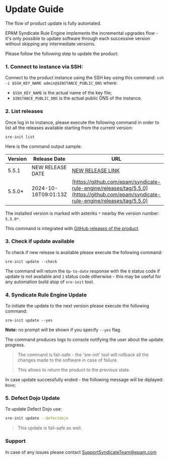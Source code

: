 # Update Guide

The flow of product update is fully automated.

EPAM Syndicate Rule Engine implements the incremental upgrades flow - it's only
possible to update software through each successive version without skipping any intermediate versions.

Please follow the following step to update the product:

### 1. Connect to instance via SSH:
Connect to the product instance using the SSH key using this command: 
`ssh -i $SSH_KEY_NAME admin@$INSTANCE_PUBLIC_DNS` where:
   - `$SSH_KEY_NAME` is the actual name of the key file;
   - `$INSTANCE_PUBLIC_DNS` is the actual public DNS of the instance.

### 2. List releases
Once log in to instance, please execute the following command in order to list all the releases available starting from the current version:

`sre-init list`

Here is the command output sample: 

| Version | Release Date         | URL                                                                                                                                  | Prerelease | Draft |
|---------|----------------------|--------------------------------------------------------------------------------------------------------------------------------------|------------|-------|
| 5.5.1   | NEW RELEASE DATE     | [NEW RELEASE LINK](https://github.com/epam/syndicate-rule-engine/releases/tag/5.5.0)                                                 | false      | false |
| 5.5.0*  | 2024-10-16T09:01:13Z | [https://github.com/epam/syndicate-rule-engine/releases/tag/5.5.0](https://github.com/epam/syndicate-rule-engine/releases/tag/5.5.0) | false      | false |

The installed version is marked with asteriks `*` nearby the version number: `5.5.0*`.

This command is integrated with [GitHub releases of the product](https://github.com/epam/syndicate-rule-engine/releases).

### 3. Check if update available
To check if new release is available please execute the following command:

`sre-init update --check`

The command will return the `Up-to-date` response with the `0` status code if update is not available and `1` status code 
otherwise - this may be useful for any automation build atop of `sre-init` tool. 

### 4. Syndicate Rule Engine Update
To initiate the update to the next version please execute the following command:

`sre-init update --yes`

**Note:** no prompt will be shown if you specify `--yes` flag.

The command produces logs to console notifying the user about the update progress.  
> The command is fail-safe - the 'sre-init' tool will rollback all the changes made to the software in case of failure.
> 
> This allows to return the product to the previous state. 

In case update successfully ended - the following message will be diplayed: `Done`;

### 5. Defect Dojo Update

To update Defect Dojo use:

```bash
sre-init update --defectdojo
```

> This update is fail-safe as well.


### Support
In case of any issues please contact [SupportSyndicateTeam@epam.com](mailto:SupportSyndicateTeam@epam.com)